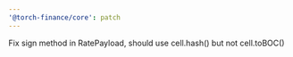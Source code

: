 ```yaml
---
'@torch-finance/core': patch
---
```


Fix sign method in RatePayload, should use cell.hash() but not cell.toBOC()
